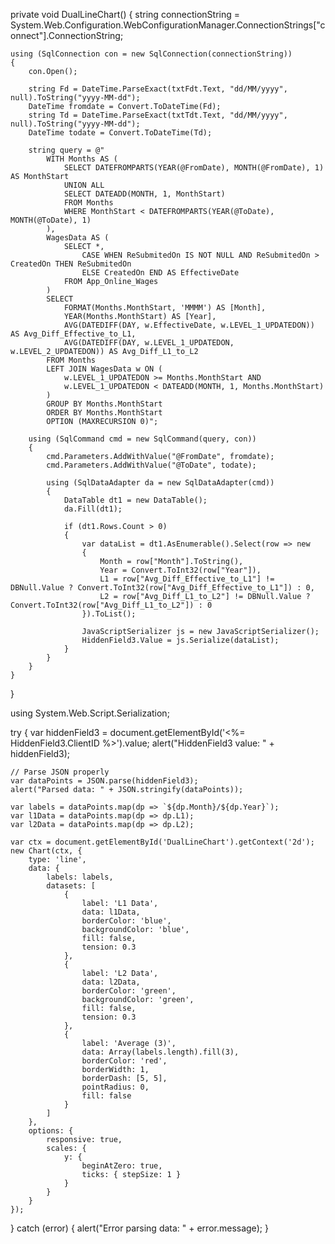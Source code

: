private void DualLineChart()
{
    string connectionString = System.Web.Configuration.WebConfigurationManager.ConnectionStrings["connect"].ConnectionString;

    using (SqlConnection con = new SqlConnection(connectionString))
    {
        con.Open();

        string Fd = DateTime.ParseExact(txtFdt.Text, "dd/MM/yyyy", null).ToString("yyyy-MM-dd");
        DateTime fromdate = Convert.ToDateTime(Fd);
        string Td = DateTime.ParseExact(txtTdt.Text, "dd/MM/yyyy", null).ToString("yyyy-MM-dd");
        DateTime todate = Convert.ToDateTime(Td);

        string query = @"
            WITH Months AS (
                SELECT DATEFROMPARTS(YEAR(@FromDate), MONTH(@FromDate), 1) AS MonthStart
                UNION ALL
                SELECT DATEADD(MONTH, 1, MonthStart)
                FROM Months
                WHERE MonthStart < DATEFROMPARTS(YEAR(@ToDate), MONTH(@ToDate), 1)
            ),
            WagesData AS (
                SELECT *,
                    CASE WHEN ReSubmitedOn IS NOT NULL AND ReSubmitedOn > CreatedOn THEN ReSubmitedOn
                    ELSE CreatedOn END AS EffectiveDate
                FROM App_Online_Wages
            )
            SELECT 
                FORMAT(Months.MonthStart, 'MMMM') AS [Month],
                YEAR(Months.MonthStart) AS [Year],
                AVG(DATEDIFF(DAY, w.EffectiveDate, w.LEVEL_1_UPDATEDON)) AS Avg_Diff_Effective_to_L1,
                AVG(DATEDIFF(DAY, w.LEVEL_1_UPDATEDON, w.LEVEL_2_UPDATEDON)) AS Avg_Diff_L1_to_L2
            FROM Months
            LEFT JOIN WagesData w ON (
                w.LEVEL_1_UPDATEDON >= Months.MonthStart AND 
                w.LEVEL_1_UPDATEDON < DATEADD(MONTH, 1, Months.MonthStart)
            )
            GROUP BY Months.MonthStart
            ORDER BY Months.MonthStart
            OPTION (MAXRECURSION 0)";

        using (SqlCommand cmd = new SqlCommand(query, con))
        {
            cmd.Parameters.AddWithValue("@FromDate", fromdate);
            cmd.Parameters.AddWithValue("@ToDate", todate);

            using (SqlDataAdapter da = new SqlDataAdapter(cmd))
            {
                DataTable dt1 = new DataTable();
                da.Fill(dt1);

                if (dt1.Rows.Count > 0)
                {
                    var dataList = dt1.AsEnumerable().Select(row => new
                    {
                        Month = row["Month"].ToString(), 
                        Year = Convert.ToInt32(row["Year"]),
                        L1 = row["Avg_Diff_Effective_to_L1"] != DBNull.Value ? Convert.ToInt32(row["Avg_Diff_Effective_to_L1"]) : 0,
                        L2 = row["Avg_Diff_L1_to_L2"] != DBNull.Value ? Convert.ToInt32(row["Avg_Diff_L1_to_L2"]) : 0
                    }).ToList();

                    JavaScriptSerializer js = new JavaScriptSerializer();
                    HiddenField3.Value = js.Serialize(dataList);
                }
            }
        }
    }
}

using System.Web.Script.Serialization;

try {
    var hiddenField3 = document.getElementById('<%= HiddenField3.ClientID %>').value;
    alert("HiddenField3 value: " + hiddenField3);

    // Parse JSON properly
    var dataPoints = JSON.parse(hiddenField3);
    alert("Parsed data: " + JSON.stringify(dataPoints));

    var labels = dataPoints.map(dp => `${dp.Month}/${dp.Year}`);
    var l1Data = dataPoints.map(dp => dp.L1);
    var l2Data = dataPoints.map(dp => dp.L2);

    var ctx = document.getElementById('DualLineChart').getContext('2d');
    new Chart(ctx, {
        type: 'line',
        data: {
            labels: labels,
            datasets: [
                {
                    label: 'L1 Data',
                    data: l1Data,
                    borderColor: 'blue',
                    backgroundColor: 'blue',
                    fill: false,
                    tension: 0.3
                },
                {
                    label: 'L2 Data',
                    data: l2Data,
                    borderColor: 'green',
                    backgroundColor: 'green',
                    fill: false,
                    tension: 0.3
                },
                {
                    label: 'Average (3)',
                    data: Array(labels.length).fill(3),
                    borderColor: 'red',
                    borderWidth: 1,
                    borderDash: [5, 5],
                    pointRadius: 0,
                    fill: false
                }
            ]
        },
        options: {
            responsive: true,
            scales: {
                y: {
                    beginAtZero: true,
                    ticks: { stepSize: 1 }
                }
            }
        }
    });
} catch (error) {
    alert("Error parsing data: " + error.message);
}





